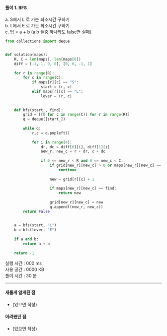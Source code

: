 #### 풀이 1. BFS

a. S에서 L 로 가는 최소시간 구하기  
b. L에서 E 로 가는 최소시간 구하기  
c. 답 = a + b (a b 둘중 하나라도 false면 실패)

```python
from collections import deque


def solution(maps):
    R, C = len(maps), len(maps[0])
    diff = [-1, 1, 0, 0], [0, 0, -1, 1]
    
    for r in range(R):
        for c in range(C):
            if maps[r][c] == "S":
                start = (r, c)
            elif maps[r][c] == "L":
                lever = (r, c)
                
    
    def bfs(start_, find):
        grid = [[0 for c in range(C)] for r in range(R)]
        q = deque([start_])
        
        while q:
            r,c = q.popleft()
            
            for i in range(4):
                dr, dc = diff[0][i], diff[1][i]
                new_r, new_c = r + dr, c + dc
                
                if 0 <= new_r < R and 0 <= new_c < C:
                    if grid[new_r][new_c] > 0 or maps[new_r][new_c] == "X":
                        continue
                    
                    new = grid[r][c] + 1
                    
                    if maps[new_r][new_c] == find:
                        return new
                    
                    grid[new_r][new_c] = new
                    q.append((new_r, new_c))
        return False        
        
        
    a = bfs(start, "L")
    b = bfs(lever, "E")
        
    if a and b:
        return a + b
        
    return -1
```


실행 시간 : 000 ms    
사용 공간 : 0000 KB  
풀이 시간 : 30 분  

--- 

#### 새롭게 알게된 점
  + (있으면 작성)

#### 어려웠던 점
  + (있으면 작성)
  
